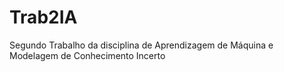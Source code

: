 # Trab2IA
Segundo Trabalho da disciplina de Aprendizagem de Máquina e Modelagem de Conhecimento Incerto
